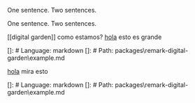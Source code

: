 One sentence. Two sentences.

One sentence.  Two sentences.

[[digital garden]] como estamos? [hola](http://www.google.com) esto es grande

[]: # Language: markdown
[]: # Path: packages\remark-digital-garden\example.md

[hola](http://www.google.com) mira esto

[]: # Language: markdown
[]: # Path: packages\remark-digital-garden\example.md